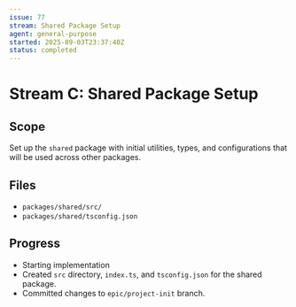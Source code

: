 ```yaml
---
issue: 77
stream: Shared Package Setup
agent: general-purpose
started: 2025-09-03T23:37:40Z
status: completed
---
```


# Stream C: Shared Package Setup

## Scope
Set up the `shared` package with initial utilities, types, and configurations that will be used across other packages.

## Files
- `packages/shared/src/`
- `packages/shared/tsconfig.json`

## Progress
- Starting implementation
- Created `src` directory, `index.ts`, and `tsconfig.json` for the shared package.
- Committed changes to `epic/project-init` branch.
